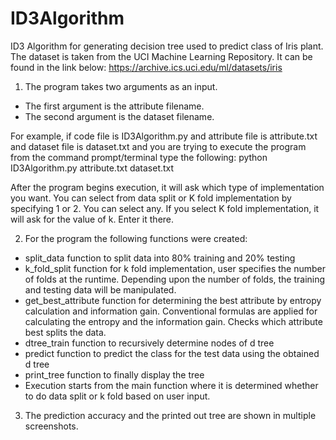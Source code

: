 # ID3Algorithm
ID3 Algorithm for generating decision tree used to predict class of Iris plant.
The dataset is taken from the UCI Machine Learning Repository. It can be found in the link below:
https://archive.ics.uci.edu/ml/datasets/iris

1. The program takes two arguments as an input.
* The first argument is the attribute filename. 
* The second argument is the dataset filename.

For example, if code file is ID3Algorithm.py and 
			attribute file is attribute.txt
			and dataset file is dataset.txt
      and you are trying to execute the program from the command prompt/terminal type the following:
	    python ID3Algorithm.py attribute.txt dataset.txt
      
After the program begins execution, it will ask which type of implementation you want.
You can select from data split or K fold implementation by specifying 1 or 2.
You can select any. If you select K fold implementation, it will ask for the value of k. Enter it there.


2. For the program the following functions were created:
* split_data function to split data into 80% training and 20% testing
* k_fold_split function for k fold implementation, user specifies the number of folds at the runtime. 
       Depending upon the number of folds, the training and testing data will be manipulated.
* get_best_attribute function for determining the best attribute by entropy calculation and information gain.
Conventional formulas are applied for calculating the entropy and the information gain.
		   Checks which attribute best splits the data.
* dtree_train function to recursively determine nodes of d tree
* predict function to predict the class for the test data using the obtained d tree
* print_tree function to finally display the tree 
* Execution starts from the main function where it is determined whether to do data split or k fold based on user input.


3. The prediction accuracy and the printed out tree are shown in multiple screenshots.

